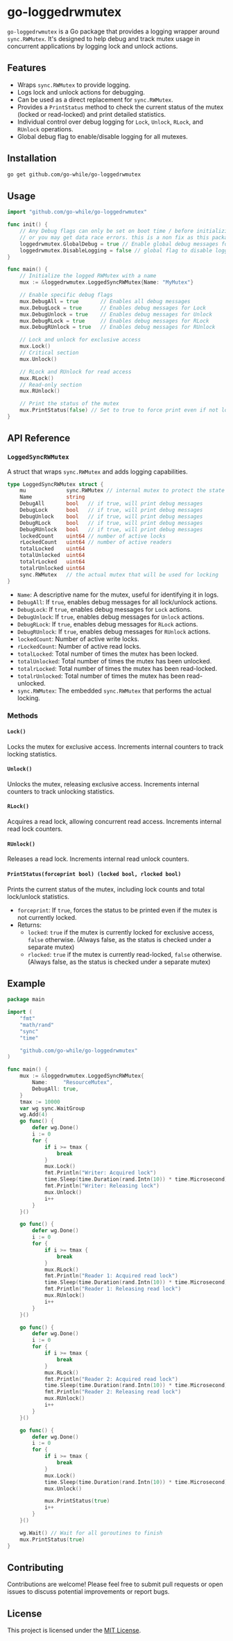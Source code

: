 # go-loggedrwmutex

`go-loggedrwmutex` is a Go package that provides a logging wrapper around `sync.RWMutex`. It's designed to help debug and track mutex usage in concurrent applications by logging lock and unlock actions.

## Features

- Wraps `sync.RWMutex` to provide logging.
- Logs lock and unlock actions for debugging.
- Can be used as a direct replacement for `sync.RWMutex`.
- Provides a `PrintStatus` method to check the current status of the mutex (locked or read-locked) and print detailed statistics.
- Individual control over debug logging for `Lock`, `Unlock`, `RLock`, and `RUnlock` operations.
- Global debug flag to enable/disable logging for all mutexes.

## Installation

```bash
go get github.com/go-while/go-loggedrwmutex
```

## Usage

```go
import "github.com/go-while/go-loggedrwmutex"

func init() {
	// Any Debug flags can only be set on boot time / before initializing any mutexes
	// or you may get data race errors. this is a non fix as this package is only for debugging purposes.
	loggedrwmutex.GlobalDebug = true // Enable global debug messages for all mutexes
	loggedrwmutex.DisableLogging = false // global flag to disable logging and bypass directly to original mutexes without counting
}

func main() {
    // Initialize the logged RWMutex with a name
    mux := &loggedrwmutex.LoggedSyncRWMutex{Name: "MyMutex"}

    // Enable specific debug flags
    mux.DebugAll = true       // Enables all debug messages
    mux.DebugLock = true      // Enables debug messages for Lock
    mux.DebugUnlock = true    // Enables debug messages for Unlock
    mux.DebugRLock = true     // Enables debug messages for RLock
    mux.DebugRUnlock = true   // Enables debug messages for RUnlock

    // Lock and unlock for exclusive access
    mux.Lock()
    // Critical section
    mux.Unlock()

    // RLock and RUnlock for read access
    mux.RLock()
    // Read-only section
    mux.RUnlock()

    // Print the status of the mutex
    mux.PrintStatus(false) // Set to true to force print even if not locked
}
```

## API Reference

### `LoggedSyncRWMutex`

A struct that wraps `sync.RWMutex` and adds logging capabilities.

```go
type LoggedSyncRWMutex struct {
	mu             sync.RWMutex // internal mutex to protect the state of the LoggedSyncRWMutex
	Name           string
	DebugAll       bool   // if true, will print debug messages
	DebugLock      bool   // if true, will print debug messages
	DebugUnlock    bool   // if true, will print debug messages
	DebugRLock     bool   // if true, will print debug messages
	DebugRUnlock   bool   // if true, will print debug messages
	lockedCount    uint64 // number of active locks
	rLockedCount   uint64 // number of active readers
	totalLocked    uint64
	totalUnlocked  uint64
	totalrLocked   uint64
	totalrUnlocked uint64
	sync.RWMutex   // the actual mutex that will be used for locking
}
```

- `Name`: A descriptive name for the mutex, useful for identifying it in logs.
- `DebugAll`: If `true`, enables debug messages for all lock/unlock actions.
- `DebugLock`: If `true`, enables debug messages for `Lock` actions.
- `DebugUnlock`: If `true`, enables debug messages for `Unlock` actions.
- `DebugRLock`: If `true`, enables debug messages for `RLock` actions.
- `DebugRUnlock`: If `true`, enables debug messages for `RUnlock` actions.
- `lockedCount`: Number of active write locks.
- `rLockedCount`: Number of active read locks.
- `totalLocked`: Total number of times the mutex has been locked.
- `totalUnlocked`: Total number of times the mutex has been unlocked.
- `totalrLocked`: Total number of times the mutex has been read-locked.
- `totalrUnlocked`: Total number of times the mutex has been read-unlocked.
- `sync.RWMutex`: The embedded `sync.RWMutex` that performs the actual locking.

### Methods

#### `Lock()`

Locks the mutex for exclusive access.  Increments internal counters to track locking statistics.

#### `Unlock()`

Unlocks the mutex, releasing exclusive access.  Increments internal counters to track unlocking statistics.

#### `RLock()`

Acquires a read lock, allowing concurrent read access. Increments internal read lock counters.

#### `RUnlock()`

Releases a read lock. Increments internal read unlock counters.

#### `PrintStatus(forceprint bool) (locked bool, rlocked bool)`

Prints the current status of the mutex, including lock counts and total lock/unlock statistics.

- `forceprint`: If `true`, forces the status to be printed even if the mutex is not currently locked.
- Returns:
    - `locked`: `true` if the mutex is currently locked for exclusive access, `false` otherwise. (Always false, as the status is checked under a separate mutex)
    - `rlocked`: `true` if the mutex is currently read-locked, `false` otherwise. (Always false, as the status is checked under a separate mutex)

## Example

```go
package main

import (
	"fmt"
	"math/rand"
	"sync"
	"time"

	"github.com/go-while/go-loggedrwmutex"
)

func main() {
	mux := &loggedrwmutex.LoggedSyncRWMutex{
		Name:     "ResourceMutex",
		DebugAll: true,
	}
	tmax := 10000
	var wg sync.WaitGroup
	wg.Add(4)
	go func() {
		defer wg.Done()
		i := 0
		for {
			if i >= tmax {
				break
			}
			mux.Lock()
			fmt.Println("Writer: Acquired lock")
			time.Sleep(time.Duration(rand.Intn(10)) * time.Microsecond)
			fmt.Println("Writer: Releasing lock")
			mux.Unlock()
			i++
		}
	}()

	go func() {
		defer wg.Done()
		i := 0
		for {
			if i >= tmax {
				break
			}
			mux.RLock()
			fmt.Println("Reader 1: Acquired read lock")
			time.Sleep(time.Duration(rand.Intn(10)) * time.Microsecond)
			fmt.Println("Reader 1: Releasing read lock")
			mux.RUnlock()
			i++
		}
	}()

	go func() {
		defer wg.Done()
		i := 0
		for {
			if i >= tmax {
				break
			}
			mux.RLock()
			fmt.Println("Reader 2: Acquired read lock")
			time.Sleep(time.Duration(rand.Intn(10)) * time.Microsecond)
			fmt.Println("Reader 2: Releasing read lock")
			mux.RUnlock()
			i++
		}
	}()

	go func() {
		defer wg.Done()
		i := 0
		for {
			if i >= tmax {
				break
			}
			mux.Lock()
			time.Sleep(time.Duration(rand.Intn(10)) * time.Microsecond)
			mux.Unlock()

			mux.PrintStatus(true)
			i++
		}
	}()

	wg.Wait() // Wait for all goroutines to finish
	mux.PrintStatus(true)
}


```

## Contributing

Contributions are welcome! Please feel free to submit pull requests or open issues to discuss potential improvements or report bugs.

## License

This project is licensed under the [MIT License](LICENSE).